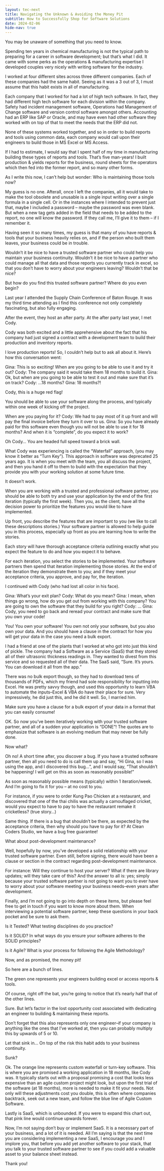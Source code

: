 ```yaml
---
layout: tec-next  
title: Navigating the Unknown & Avoiding the Money Pit
subtitle: How to Successfully Shop for Software Solutions
date: 2024-02-06
hide-nav: true
---
```


You may be unaware of something that you need to know.

Spending ten years in chemical manufacturing is not the typical path to preparing for a career in software development; but that’s what I did. It came with some perks as the operations & manufacturing expertise I developed couples very nicely with writing software for the industry.

I worked at four different sites across three different companies. Each of these companies had the same habit.  Seeing as it was a 3 out of 3, I must assume  that this habit exists in all of manufacturing.

Each company that I worked for had a lot of high tech software. In fact, they had different high tech software for each division within the company.  Safety had incident management software, Operations had Management of Change software and version control software amongst others. Accounting had an ERP like SAP or Oracle, and may have even had other software they worked with on top of that to meet the needs that the ERP did not.

None of these systems worked together, and so in order to build reports and tools using common data, each company would call upon their engineers to build those in MS Excel or MS Access.

If I had to estimate, I would say that I spent half of my time in manufacturing building these types of reports and tools.  That’s five man-years!  I built production & yields reports for the business, round sheets for the operators which then fed into the former report, and so many other forms.

As I write this now, I can’t help but wonder:  Who is maintaining those tools now?

My guess is no one.  Afterall, once I left the companies, all it would take to make the tool obsolete and unusable is a single input writing over a single formula in a single cell.  Or in the instances where I intended to prevent just that, maybe I included a password – maybe the password was even blank.  But when a new tag gets added in the field that needs to be added to the report, no one will know the password.  If they call me, I’ll give it to them – if I remember it.

Having seen it so many times, my guess is that many of you have reports & tools that your business heavily relies on, and if the person who built them leaves, your business could be in trouble.

Wouldn’t it be nice to have a trusted software partner who could help you maintain your business continuity.  Wouldn’t it be nice to have a partner who could manage all that data and those reports you currently track in excel, so that you don’t have to worry about your engineers leaving?  Wouldn’t that be nice?

But how do you find this trusted software partner?  Where do you even begin?

Last year I attended the Supply Chain Conference of Baton Rouge.  It was my third time attending as I find this conference not only completely fascinating, but also fully engaging.

After the event, they host an after party.  At the after party last year, I met Cody.

Cody was both excited and a little apprehensive about the fact that his company had just signed a contract with a development team to build their production and inventory reports.

I love production reports!  So, I couldn’t help but to ask all about it.  Here’s how this conversation went:

Gina:
This is so exciting!  When are you going to be able to use it and try it out?
Cody:
The company said it would take them 18 months to build it.
Gina:
Ok, but when are you going to be able to test it out and make sure that it’s on track?
Cody:
…18 months?
Gina:
18 months?!

Cody, this is a huge red flag!

You should be able to use your software along the process, and typically within one week of kicking off the project.

When are you paying for it?
Cody:
We had to pay most of it up front and will pay the final invoice before they turn it over to us.
Gina:
So you have already paid for this software even though you will not be able to use it for 18 months? And when it is “complete”, do you expect it to work?

Oh Cody…  You are headed full speed toward a brick wall.



What Cody was experiencing is called the “Waterfall” approach, (you may know it better as “Turn Key”).  This approach in software was deprecated 25 years ago.  It is when you meet with the team, you all discuss the project, and then you hand it off to them to build with the expectation that they provide you with your working solution at some future time.

It doesn’t work.

When you are working with a trusted and professional software partner, you should be able to both try and use your application by the end of the first iteration (typically the first week).  Then you, as the client, have all the decision power to prioritize the features you would like to have implemented.

Up front, you describe the features that are  important to you (we like to call these descriptions stories.) Your software partner is allowed to help guide you in this process, especially up front as you are learning how to write the stories.

Each story will have thorough acceptance criteria outlining exactly what you expect the feature to do and how you expect it to behave.

For each iteration, you select the stories to be implemented.  Your software partners then spend that iteration implementing those stories.  At the end of the iteration they demonstrate them to you; and if they meet your acceptance criteria, you approve, and pay for, the iteration.


I continued with Cody (who had lost all color in his face).

Gina:
What’s your exit plan?
Cody:
What do you mean?
Gina:
I mean, when things go wrong, how do you get out from working with this company?  You are going to own the software that they build for you right?
Cody:
…
Gina:
Cody, you need to go back and reread your contract and make sure that you own your code!


You!  You own your software!  You own not only your software, but you also own your data.  And you should have a clause in the contract for how you will get your data in the case you need a bulk export.

I had a friend at one of the plants that I worked at who got into just this kind of pickle.  The company had a Software as a Service (SaaS) that they stored all of their ultrasonic thickness readings in.  They wanted to divest from this service and so requested all of their data.  The SaaS said, “Sure.  It’s yours.  You can download it all from the app.”

There was no bulk export though, so they had to download tens of thousands of PDFs, which my friend had sole responsibility for inputting into Excel.  He was pretty savvy though, and used this opportunity to learn VBA to automate the inputs–Excel & VBA do have their place for sure.  Very impressively, he did just this, and he did it well.  So, I married him.

Make sure you have a clause for a bulk export of your data in a format that you can easily consume!

OK.  So now you’ve been iteratively working with your trusted software partner, and all of a sudden your application is “DONE”!  The quotes are to emphasize that software is an evolving medium that may never be fully done.

Now what?

Oh no!  A short time after, you discover a bug.  If you have a trusted software partner, then all you need to do is call them up and say, “Hi Gina, so I was using the app, and I discovered this bug…”, and I would say, “That shouldn’t be happening!  I will get on this as soon as reasonably possible!”

As soon as reasonably possible means (typically) within 1 iteration/week.  And I’m going to fix it for you –  at no cost to you.

For instance, if you were to order Kung Pao Chicken at a restaurant, and discovered that one of the thai chilis was actually a camouflaged cricket, would you expect to have to pay to have the restaurant remake it cricketless?  (true story…)

Same thing.  If there is a bug that shouldn’t be there, as expected by the acceptance criteria, then why should you have to pay for it?  At Clean Coders Studio, we have a bug free guarantee!

What about post-development maintenance?

Well, hopefully by now, you’ve developed a solid relationship with your trusted software partner.  Even still, before signing, there would have been a clause or section in the contract regarding post-development maintenance.

For instance:  Will they continue to host your server?  What if there are library updates; will they take care of this?  And the answer to all is: yes; simply because your trusted software partner is not going to want you to ever have to worry about your software meeting your business needs–even years after development.

Finally, and I’m not going to go into depth on these items, but please feel free to get in touch if you want to know more about them.  When interviewing a potential software partner, keep these questions in your back pocket and be sure to ask them.




Is it Tested?
What testing disciplines do you practice?



Is it SOLID?
In what ways do you ensure your software adheres to the SOLID principles?



Is it Agile?
What is your process for following the Agile Methodology?





Now, and as promised, the money pit!

So here are a bunch of lines.



The green one represents your engineers building excel or access reports & tools.

Of course, right off the bat, you’re going to notice that it’s nearly half that of the other lines.

Sure.  But let’s factor in the lost opportunity cost associated with dedicating an engineer to building & maintaining these reports.




Don’t forget that this also represents only one engineer–if your company is anything like the ones that I’ve worked at, then you can probably multiply this by upwards of 5 or 10.

Let that sink in…  On top of the risk this habit adds to your business continuity.

Sunk?

Ok.  The orange line represents custom waterfall or turn-key software.  This is where you are promised a working application in 18 months, like Cody was.  It typically starts out with a proposal promising a cost that looks less expensive than an agile custom project might look, but upon the first trial of the software (at 18 months), more is needed to make it fit your needs.  Not only will these adjustments cost you double, this is often where companies backtrack, seek out a new team, and follow the blue line of Agile Custom Software.

Lastly is SaaS, which is unbounded.  If you were to expand this chart out, that pink line would continue upwards forever.

Now, I’m not saying don’t buy or implement SaaS.  It is a necessary part of your business, and a lot of it is needed.  All I’m saying is that the next time you are considering implementing a new SaaS, I encourage you and I implore you, that before you add yet another software to your stack, that you talk to your trusted software partner to see if you could add a valuable asset to your balance sheet instead.

Thank you!
